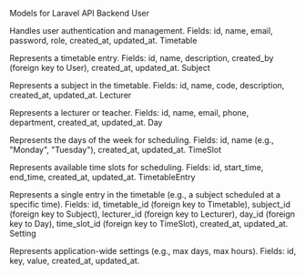 Models for Laravel API Backend
User

Handles user authentication and management.
Fields: id, name, email, password, role, created_at, updated_at.
Timetable

Represents a timetable entry.
Fields: id, name, description, created_by (foreign key to User), created_at, updated_at.
Subject

Represents a subject in the timetable.
Fields: id, name, code, description, created_at, updated_at.
Lecturer

Represents a lecturer or teacher.
Fields: id, name, email, phone, department, created_at, updated_at.
Day

Represents the days of the week for scheduling.
Fields: id, name (e.g., "Monday", "Tuesday"), created_at, updated_at.
TimeSlot

Represents available time slots for scheduling.
Fields: id, start_time, end_time, created_at, updated_at.
TimetableEntry

Represents a single entry in the timetable (e.g., a subject scheduled at a specific time).
Fields: id, timetable_id (foreign key to Timetable), subject_id (foreign key to Subject), lecturer_id (foreign key to Lecturer), day_id (foreign key to Day), time_slot_id (foreign key to TimeSlot), created_at, updated_at.
Setting

Represents application-wide settings (e.g., max days, max hours).
Fields: id, key, value, created_at, updated_at.
